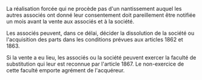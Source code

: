  
La réalisation forcée qui ne procède pas d'un nantissement auquel les autres associés ont donné leur consentement doit pareillement être notifiée un mois avant la vente aux associés et à la société.   

  
Les associés peuvent, dans ce délai, décider la dissolution de la société ou l'acquisition des parts dans les conditions prévues aux articles 1862 et 1863.   

  
Si la vente a eu lieu, les associés ou la société peuvent exercer la faculté de substitution qui leur est reconnue par l'article 1867. Le non-exercice de cette faculté emporte agrément de l'acquéreur.  
